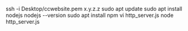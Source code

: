 ssh -i Desktop/ccwebsite.pem x.y.z.z
sudo apt update
sudo apt install nodejs
nodejs --version
sudo apt install npm
vi http_server.js
node http_server.js
